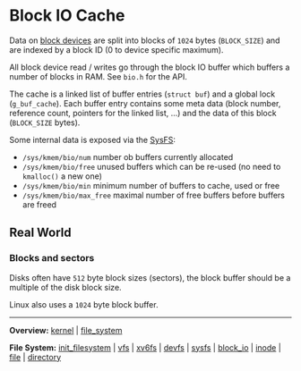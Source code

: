 # Block IO Cache

Data on [block devices](../devices/devices.md) are split into blocks of `1024` bytes (`BLOCK_SIZE`) and are indexed by a block ID (0 to device specific maximum).

All block device read / writes go through the block IO buffer which buffers a number of blocks in RAM. See `bio.h` for the API.

The cache is a linked list of buffer entries (`struct buf`) and a global lock (`g_buf_cache`). Each buffer entry contains some meta data (block number, reference count, pointers for the linked list, ...) and the data of this block (`BLOCK_SIZE` bytes).

Some internal data is exposed via the [SysFS](sysfs/sysfs.md):
- `/sys/kmem/bio/num` number ob buffers currently allocated
- `/sys/kmem/bio/free` unused buffers which can be re-used (no need to `kmalloc()` a new one)
- `/sys/kmem/bio/min` minimum number of buffers to cache, used or free
- `/sys/kmem/bio/max_free` maximal number of free buffers before buffers are freed


## Real World

### Blocks and sectors

Disks often have `512` byte block sizes (sectors), the block buffer should be a multiple of the disk block size.

Linux also uses a `1024` byte block buffer.


---
**Overview:** [kernel](kernel.md) | [file_system](file_system.md)

**File System:** [init_filesystem](init_filesystem.md) | [vfs](vfs.md) | [xv6fs](xv6fs/xv6fs.md) | [devfs](devfs.md) | [sysfs](sysfs.md) | [block_io](block_io.md) | [inode](inode.md) | [file](file.md) | [directory](directory.md)
